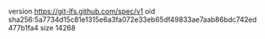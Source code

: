 version https://git-lfs.github.com/spec/v1
oid sha256:5a7734d15c81e1315e6a3fa072e33eb65df49833ae7aab86bdc742ed477b1fa4
size 14268
